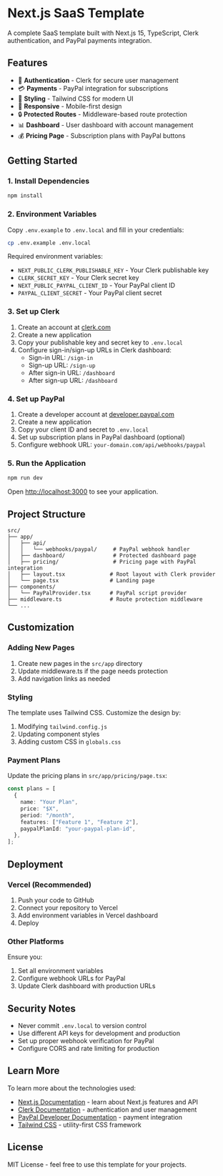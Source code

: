 # Next.js SaaS Template

A complete SaaS template built with Next.js 15, TypeScript, Clerk authentication, and PayPal payments integration.

## Features

- 🔐 **Authentication** - Clerk for secure user management
- 💳 **Payments** - PayPal integration for subscriptions
- 🎨 **Styling** - Tailwind CSS for modern UI
- 📱 **Responsive** - Mobile-first design
- 🔒 **Protected Routes** - Middleware-based route protection
- 📊 **Dashboard** - User dashboard with account management
- 💰 **Pricing Page** - Subscription plans with PayPal buttons

## Getting Started

### 1. Install Dependencies

```bash
npm install
```

### 2. Environment Variables

Copy `.env.example` to `.env.local` and fill in your credentials:

```bash
cp .env.example .env.local
```

Required environment variables:

- `NEXT_PUBLIC_CLERK_PUBLISHABLE_KEY` - Your Clerk publishable key
- `CLERK_SECRET_KEY` - Your Clerk secret key
- `NEXT_PUBLIC_PAYPAL_CLIENT_ID` - Your PayPal client ID
- `PAYPAL_CLIENT_SECRET` - Your PayPal client secret

### 3. Set up Clerk

1. Create an account at [clerk.com](https://clerk.com)
2. Create a new application
3. Copy your publishable key and secret key to `.env.local`
4. Configure sign-in/sign-up URLs in Clerk dashboard:
   - Sign-in URL: `/sign-in`
   - Sign-up URL: `/sign-up`
   - After sign-in URL: `/dashboard`
   - After sign-up URL: `/dashboard`

### 4. Set up PayPal

1. Create a developer account at [developer.paypal.com](https://developer.paypal.com)
2. Create a new application
3. Copy your client ID and secret to `.env.local`
4. Set up subscription plans in PayPal dashboard (optional)
5. Configure webhook URL: `your-domain.com/api/webhooks/paypal`

### 5. Run the Application

```bash
npm run dev
```

Open [http://localhost:3000](http://localhost:3000) to see your application.

## Project Structure

```
src/
├── app/
│   ├── api/
│   │   └── webhooks/paypal/     # PayPal webhook handler
│   ├── dashboard/               # Protected dashboard page
│   ├── pricing/                 # Pricing page with PayPal integration
│   ├── layout.tsx              # Root layout with Clerk provider
│   └── page.tsx                # Landing page
├── components/
│   └── PayPalProvider.tsx      # PayPal script provider
├── middleware.ts               # Route protection middleware
└── ...
```

## Customization

### Adding New Pages

1. Create new pages in the `src/app` directory
2. Update middleware.ts if the page needs protection
3. Add navigation links as needed

### Styling

The template uses Tailwind CSS. Customize the design by:

1. Modifying `tailwind.config.js`
2. Updating component styles
3. Adding custom CSS in `globals.css`

### Payment Plans

Update the pricing plans in `src/app/pricing/page.tsx`:

```typescript
const plans = [
  {
    name: "Your Plan",
    price: "$X",
    period: "/month",
    features: ["Feature 1", "Feature 2"],
    paypalPlanId: "your-paypal-plan-id",
  },
];
```

## Deployment

### Vercel (Recommended)

1. Push your code to GitHub
2. Connect your repository to Vercel
3. Add environment variables in Vercel dashboard
4. Deploy

### Other Platforms

Ensure you:
1. Set all environment variables
2. Configure webhook URLs for PayPal
3. Update Clerk dashboard with production URLs

## Security Notes

- Never commit `.env.local` to version control
- Use different API keys for development and production
- Set up proper webhook verification for PayPal
- Configure CORS and rate limiting for production

## Learn More

To learn more about the technologies used:

- [Next.js Documentation](https://nextjs.org/docs) - learn about Next.js features and API
- [Clerk Documentation](https://clerk.com/docs) - authentication and user management
- [PayPal Developer Documentation](https://developer.paypal.com/docs/) - payment integration
- [Tailwind CSS](https://tailwindcss.com/docs) - utility-first CSS framework

## License

MIT License - feel free to use this template for your projects.
